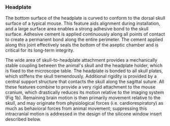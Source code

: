 ### Headplate

The bottom surface of the headplate is curved to conform to the dorsal
skull surface of a typical mouse. This feature aids alignment during
installation, and a large surface area enables a strong adhesive bond to
the skull surface. Adhesive cement is applied continuously along all
points of contact to create a permanent bond along the entire perimeter.
The cement applied along this joint effectively seals the bottom of the
aseptic chamber and is critical for its long-term integrity.

The wide area of skull-to-headplate attachment provides a mechanically
stable coupling between the animal's skull and the headplate holder,
which is fixed to the microscope table. The headplate is bonded to all
skull plates, which stiffens the skull tremendously. Additional rigidity
is provided by a central support structure that contacts the skull along
the sagittal suture. All these features combine to provide a very rigid
attachment to the mouse cranium, which drastically reduces its motion
relative to the imaging system (Fig 1b). Remaining brain motion is then
primarily movement relative to the skull, and may originate from
physiological forces (i.e. cardiorespiratory) as much as behavioral
forces from animal movement; suppressing this intracranial motion is
addressed in the design of the silicone window insert described below.

